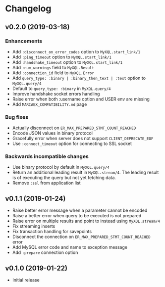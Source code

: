 # Changelog

## v0.2.0 (2019-03-18)

### Enhancements

* Add `:disconnect_on_error_codes` option to `MyXQL.start_link/1`
* Add `:ping_timeout` option to `MyXQL.start_link/1`
* Add `:handshake_timeout` option to `MyXQL.start_link/1`
* Add `:num_warnings` field to `MyXQL.Result`
* Add `:connection_id` field to `MyXQL.Error`
* Add `query_type: :binary | :binary_then_text | :text` option to `MyXQL.query/4`
* Default to `query_type: :binary` in `MyXQL.query/4`
* Improve handshake socket errors handling
* Raise error when both :username option and USER env are missing
* Add `MARIAEX_COMPATIBILITY.md` page

### Bug fixes

* Actually disconnect on `ER_MAX_PREPARED_STMT_COUNT_REACHED`
* Encode JSON values in binary protocol
* Gracefully error when server does not support `CLIENT_DEPRECATE_EOF`
* Use `:connect_timeout` option for connecting to SSL socket

### Backwards incompatible changes

* Use binary protocol by default in `MyXQL.query/4`
* Return an additional leading result in `MyXQL.stream/4`.
  The leading result is of executing the query but not yet fetching data.
* Remove `:ssl` from application list

## v0.1.1 (2019-01-24)

* Raise better error message when a parameter cannot be encoded
* Raise a better error when query to be executed is not prepared
* Raise error on multiple results and point to instead using `MyXQL.stream/4`
* Fix streaming inserts
* Fix transaction handling for savepoints
* Disconnect the connection on `ER_MAX_PREPARED_STMT_COUNT_REACHED` error
* Add MySQL error code and name to exception message
* Add `:prepare` connection option

## v0.1.0 (2019-01-22)

* Initial release
